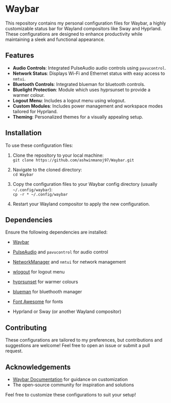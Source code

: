 # Waybar

This repository contains my personal configuration files for Waybar, a highly customizable status bar for Wayland compositors like Sway and Hyprland. These configurations are designed to enhance productivity while maintaining a sleek and functional appearance.

## Features

- **Audio Controls**: Integrated PulseAudio audio controls using `pavucontrol`.
- **Network Status**: Displays Wi-Fi and Ethernet status with easy access to `nmtui`.
- **Bluetooth Controls**: Integrated blueman for bluetooth controls.
- **Bluelight Protection**: Module which uses hyprsunset to provide a warmer colour.
- **Logout Menu**: Includes a logout menu using wlogout.
- **Custom Modules**: Includes power management and workspace modes tailored for Hyprland.
- **Theming**: Personalized themes for a visually appealing setup.

## Installation

To use these configuration files:

1. Clone the repository to your local machine:  
   `git clone https://github.com/ashwinmanoj97/Waybar.git`

2. Navigate to the cloned directory:  
   `cd Waybar`

3. Copy the configuration files to your Waybar config directory (usually `~/.config/waybar`):  
   `cp -r * ~/.config/waybar`

4. Restart your Wayland compositor to apply the new configuration.

## Dependencies

Ensure the following dependencies are installed:

- [Waybar](https://github.com/Alexays/Waybar)
- [PulseAudio](https://pulseaudio.org/) and `pavucontrol` for audio control
- [NetworkManager](https://wiki.archlinux.org/title/NetworkManager) and `nmtui` for network management
- [wlogout](https://aur.archlinux.org/packages/wlogout) for logout menu
- [hyprsunset](https://wiki.hyprland.org/Hypr-Ecosystem/hyprsunset/) for warmer colours
- [blueman](https://wiki.archlinux.org/title/Blueman) for bluethooth manager
- [Font Awesome](https://archlinux.org/packages/extra/any/ttf-font-awesome/) for fonts


- Hyprland or Sway (or another Wayland compositor)

## Contributing

These configurations are tailored to my preferences, but contributions and suggestions are welcome! Feel free to open an issue or submit a pull request.

## Acknowledgements

- [Waybar Documentation](https://github.com/Alexays/Waybar/wiki) for guidance on customization
- The open-source community for inspiration and solutions

Feel free to customize these configurations to suit your setup!
